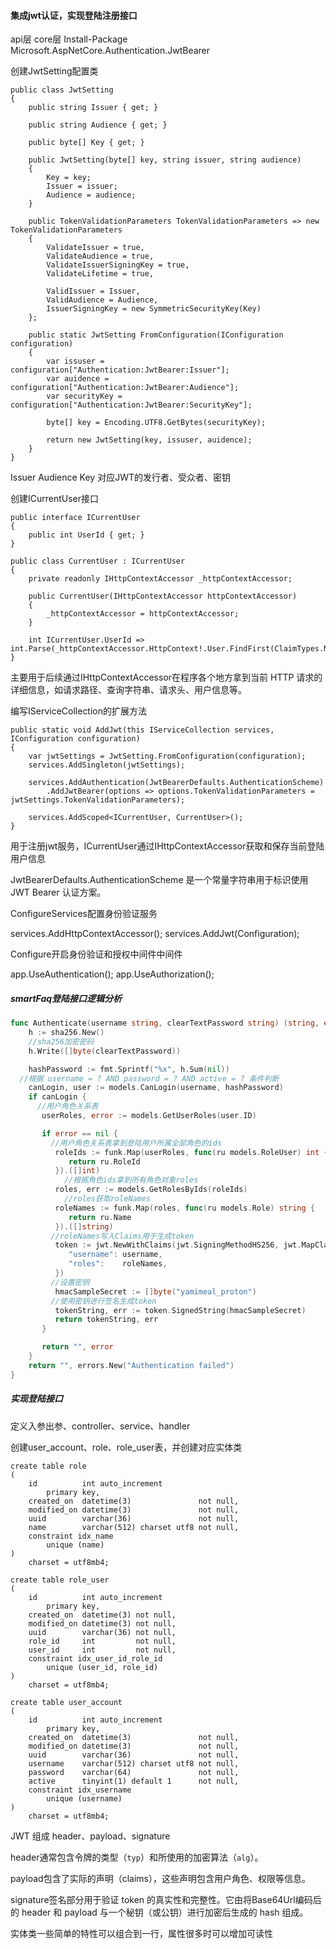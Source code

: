 #### 集成jwt认证，实现登陆注册接口

api层 core层 Install-Package Microsoft.AspNetCore.Authentication.JwtBearer



创建JwtSetting配置类

```
public class JwtSetting
{
    public string Issuer { get; }
    
    public string Audience { get; }

    public byte[] Key { get; }
    
    public JwtSetting(byte[] key, string issuer, string audience)
    {
        Key = key;
        Issuer = issuer;
        Audience = audience;
    }
    
    public TokenValidationParameters TokenValidationParameters => new TokenValidationParameters
    {
        ValidateIssuer = true,
        ValidateAudience = true,
        ValidateIssuerSigningKey = true,
        ValidateLifetime = true,
        
        ValidIssuer = Issuer,
        ValidAudience = Audience,
        IssuerSigningKey = new SymmetricSecurityKey(Key)
    };
    
    public static JwtSetting FromConfiguration(IConfiguration configuration)
    {
        var issuser = configuration["Authentication:JwtBearer:Issuer"];
        var auidence = configuration["Authentication:JwtBearer:Audience"];
        var securityKey = configuration["Authentication:JwtBearer:SecurityKey"];

        byte[] key = Encoding.UTF8.GetBytes(securityKey);

        return new JwtSetting(key, issuser, auidence);
    }
}
```

Issuer Audience Key 对应JWT的发行者、受众者、密钥



创建ICurrentUser接口

```
public interface ICurrentUser
{
    public int UserId { get; }
}

public class CurrentUser : ICurrentUser
{
    private readonly IHttpContextAccessor _httpContextAccessor;

    public CurrentUser(IHttpContextAccessor httpContextAccessor)
    {
        _httpContextAccessor = httpContextAccessor;
    }
    
    int ICurrentUser.UserId => int.Parse(_httpContextAccessor.HttpContext!.User.FindFirst(ClaimTypes.NameIdentifier)!.Value);
}
```

主要用于后续通过IHttpContextAccessor在程序各个地方拿到当前 HTTP 请求的详细信息，如请求路径、查询字符串、请求头、用户信息等。



编写IServiceCollection的扩展方法

```
public static void AddJwt(this IServiceCollection services, IConfiguration configuration)
{
    var jwtSettings = JwtSetting.FromConfiguration(configuration);
    services.AddSingleton(jwtSettings);

    services.AddAuthentication(JwtBearerDefaults.AuthenticationScheme)
        .AddJwtBearer(options => options.TokenValidationParameters = jwtSettings.TokenValidationParameters);
    
    services.AddScoped<ICurrentUser, CurrentUser>();
}
```

用于注册jwt服务，ICurrentUser通过IHttpContextAccessor获取和保存当前登陆用户信息

JwtBearerDefaults.AuthenticationScheme 是一个常量字符串用于标识使用 JWT Bearer 认证方案。



ConfigureServices配置身份验证服务

services.AddHttpContextAccessor();
services.AddJwt(Configuration);



Configure开启身份验证和授权中间件中间件

app.UseAuthentication();
app.UseAuthorization();



##### smartFaq登陆接口逻辑分析

```Go
func Authenticate(username string, clearTextPassword string) (string, error) {
    h := sha256.New()
  	//sha256加密密码
    h.Write([]byte(clearTextPassword))

    hashPassword := fmt.Sprintf("%x", h.Sum(nil))
  //根据 username = ? AND password = ? AND active = ? 条件判断
    canLogin, user := models.CanLogin(username, hashPassword)
    if canLogin {
      //用户角色关系表
       userRoles, error := models.GetUserRoles(user.ID)

       if error == nil {
         //用户角色关系表拿到登陆用户所属全部角色的ids
          roleIds := funk.Map(userRoles, func(ru models.RoleUser) int {
             return ru.RoleId
          }).([]int)
			//根据角色ids拿到所有角色对象roles
          roles, err := models.GetRolesByIds(roleIds)
			//roles获取roleNames
          roleNames := funk.Map(roles, func(ru models.Role) string {
             return ru.Name
          }).([]string)
         //roleNames写入Claims用于生成token
          token := jwt.NewWithClaims(jwt.SigningMethodHS256, jwt.MapClaims{
             "username": username,
             "roles":    roleNames,
          })
         //设置密钥
          hmacSampleSecret := []byte("yamimeal_proton")
         //使用密钥进行签名生成token
          tokenString, err := token.SignedString(hmacSampleSecret)
          return tokenString, err
       }

       return "", error
    }
    return "", errors.New("Authentication failed")
}
```



##### 实现登陆接口

定义入参出参、controller、service、handler

创建user_account、role、role_user表，并创建对应实体类

```
create table role
(
    id          int auto_increment
        primary key,
    created_on  datetime(3)               not null,
    modified_on datetime(3)               not null,
    uuid        varchar(36)               not null,
    name        varchar(512) charset utf8 not null,
    constraint idx_name
        unique (name)
)
    charset = utf8mb4;
```

```
create table role_user
(
    id          int auto_increment
        primary key,
    created_on  datetime(3) not null,
    modified_on datetime(3) not null,
    uuid        varchar(36) not null,
    role_id     int         not null,
    user_id     int         not null,
    constraint idx_user_id_role_id
        unique (user_id, role_id)
)
    charset = utf8mb4;
```

```
create table user_account
(
    id          int auto_increment
        primary key,
    created_on  datetime(3)               not null,
    modified_on datetime(3)               not null,
    uuid        varchar(36)               not null,
    username    varchar(512) charset utf8 not null,
    password    varchar(64)               not null,
    active      tinyint(1) default 1      not null,
    constraint idx_username
        unique (username)
)
    charset = utf8mb4;
```



JWT 组成 header、payload、signature

header通常包含令牌的类型（`typ`）和所使用的加密算法（`alg`）。

payload包含了实际的声明（claims），这些声明包含用户角色、权限等信息。

signature签名部分用于验证 token 的真实性和完整性。它由将Base64Url编码后的 header 和 payload 与一个秘钥（或公钥）进行加密后生成的 hash 组成。



实体类一些简单的特性可以组合到一行，属性很多时可以增加可读性